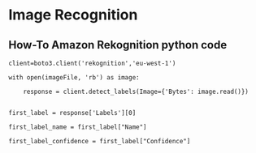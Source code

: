 # Image Recognition
## How-To Amazon Rekognition python code
	client=boto3.client('rekognition','eu-west-1')

	with open(imageFile, 'rb') as image:

	    response = client.detect_labels(Image={'Bytes': image.read()})


	first_label = response['Labels'][0]

	first_label_name = first_label["Name"]

	first_label_confidence = first_label["Confidence"]